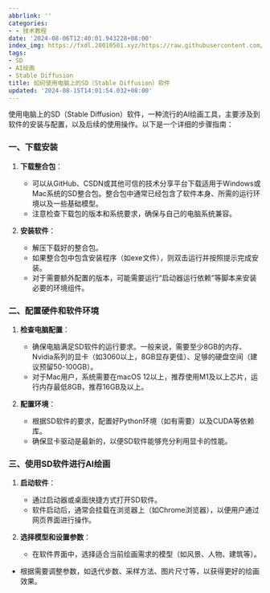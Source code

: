 ```yaml
---
abbrlink: ''
categories:
- - 技术教程
date: '2024-08-06T12:40:01.943228+08:00'
index_img: https://fxdl.20010501.xyz/https://raw.githubusercontent.com/tianpengwan/hexoxxtc/master/Qexo/24/8/1000022782_636c597cf780a10a2d936ce4822371f8.jpg
tags:
- SD
- AI绘画
- Stable Diffusion
title: 如何使用电脑上的SD（Stable Diffusion）软件
updated: '2024-08-15T14:01:54.032+08:00'
---
```

使用电脑上的SD（Stable Diffusion）软件，一种流行的AI绘画工具，主要涉及到软件的安装与配置，以及后续的使用操作。以下是一个详细的步骤指南：

### 一、下载安装

1. **下载整合包**：

   - 可以从GitHub、CSDN或其他可信的技术分享平台下载适用于Windows或Mac系统的SD整合包。整合包中通常已经包含了软件本身、所需的运行环境以及一些基础模型。
   - 注意检查下载包的版本和系统要求，确保与自己的电脑系统兼容。
2. **安装软件**：

   - 解压下载好的整合包。
   - 如果整合包中包含安装程序（如exe文件），则双击运行并按照提示完成安装。
   - 对于需要额外配置的版本，可能需要运行“启动器运行依赖”等脚本来安装必要的环境组件。

### 二、配置硬件和软件环境

1. **检查电脑配置**：

   - 确保电脑满足SD软件的运行要求。一般来说，需要至少8GB的内存、Nvidia系列的显卡（如3060以上，8GB显存更佳）、足够的硬盘空间（建议预留50-100GB）。
   - 对于Mac用户，系统需要在macOS 12以上，推荐使用M1及以上芯片，运行内存最低8GB，推荐16GB及以上。
2. **配置环境**：

   - 根据SD软件的要求，配置好Python环境（如有需要）以及CUDA等依赖库。
   - 确保显卡驱动是最新的，以便SD软件能够充分利用显卡的性能。

### 三、使用SD软件进行AI绘画

1. **启动软件**：

   - 通过启动器或桌面快捷方式打开SD软件。
   - 软件启动后，通常会挂载在浏览器上（如Chrome浏览器），以便用户通过网页界面进行操作。
2. **选择模型和设置参数**：

   - 在软件界面中，选择适合当前绘画需求的模型（如风景、人物、建筑等）。

- 根据需要调整参数，如迭代步数、采样方法、图片尺寸等，以获得更好的绘画效果。
